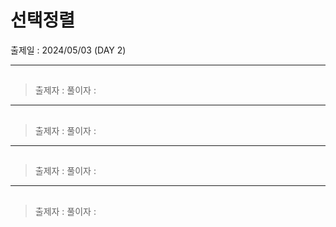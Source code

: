 # 선택정렬

출제일 : 2024/05/03 (DAY 2)

---

## 

> 출제자 : 
> 풀이자 : 

---

## 

> 출제자 : 
> 풀이자 : 

---

## 

> 출제자 : 
> 풀이자 : 

---

## 

> 출제자 : 
> 풀이자 : 
